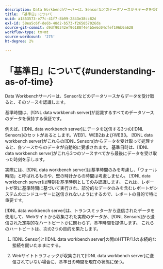 ```yaml
---
description: Data Workbenchサーバーは、Sensorなどのデータソースからデータを受け取ると、そのソースを認識します。
title: 「基準日」について
uuid: a1853573-e77c-41f7-8b99-2843e38cc82d
exl-id: 58ea5c6f-de6b-48d2-b573-f265857026da
source-git-commit: d9df90242ef96188f4e4b5e6d04cfef196b0a628
workflow-type: tm+mt
source-wordcount: '275'
ht-degree: 2%

---
```


# 「基準日」について{#understanding-as-of-time}

Data Workbenchサーバーは、Sensorなどのデータソースからデータを受け取ると、そのソースを認識します。

基準時間は、[!DNL data workbench server]が認識するすべてのデータソースのデータを保持する保証です。

例えば、[!DNL data workbench server]にデータを送信する3つの[!DNL Sensors]のセットがあるとします。WEB1、WEB2およびWEB3。 [!DNL data workbench server]がこれらの[!DNL Sensors]からデータを受け取って処理すると、各ソースからのデータが自動的に要求されます。 基準日時は、[!DNL data workbench server]がこれら3つのソースすべてから最後にデータを受け取った時刻を示します。

実際には、[!DNL data workbench server]は基準時間のみを考慮し、「ウォール時間」と呼ばれるものや、壁の時計からの時間は考慮しません。 [!DNL data workbench server]は時刻を基準時刻としてのみ認識します。 これは、レポートが常に基準時間に基づいて実行され、部分的なデータのみを含むレポートがシステムのエンドユーザーに送信されないようにするので、レポートの目的で特に重要です。

[!DNL data workbench server]は、トランスミッターから送信されたデータを使用して、Webサイトから収集された実際のデータか、[!DNL Sensors]から送信された定期的なハートビートかに関わらず、基準時間を提供します。 これらのハートビートは、次の2つの目的を果たします。

1. [!DNL Sensor]と[!DNL data workbench server]の間のHTTP/1.1の永続的な接続を開いたままにする。

1. Webサイトトラフィックが収集されて[!DNL data workbench server]に送信されていない場合に、基準日の時間を現在の状態に保つ。
